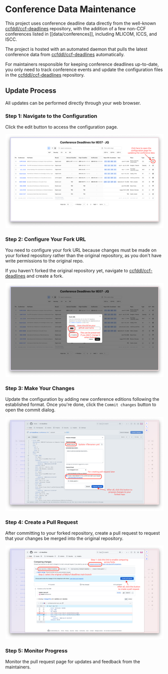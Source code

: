 # Conference Data Maintenance

This project uses conference deadline data directly from the well-known [ccfddl/ccf-deadlines](https://github.com/ccfddl/ccf-deadlines) repository, with the addition of a few non-CCF conferences listed in [[data/conferences]], including MLICOM, ICCS, and ISCC.

The project is hosted with an automated daemon that pulls the latest conference data from [ccfddl/ccf-deadlines](https://github.com/ccfddl/ccf-deadlines) automatically.

For maintainers responsible for keeping conference deadlines up-to-date, you only need to track conference events and update the configuration files in the [ccfddl/ccf-deadlines](https://github.com/ccfddl/ccf-deadlines) repository.

## Update Process

All updates can be performed directly through your web browser.

### Step 1: Navigate to the Configuration

Click the edit button to access the configuration page.

![Click Edit Button](pics/click-edit-button.png)

### Step 2: Configure Your Fork URL

You need to configure your fork URL because changes must be made on your forked repository rather than the original repository, as you don't have write permissions to the original repo.

If you haven't forked the original repository yet, navigate to [ccfddl/ccf-deadlines](https://github.com/ccfddl/ccf-deadlines) and create a fork.

![Configure Fork URL](pics/config-fork-url.png)

### Step 3: Make Your Changes

Update the configuration by adding new conference editions following the established format. Once you're done, click the `Commit changes` button to open the commit dialog.

![Change and Commit](pics/change-and-commit.png)

### Step 4: Create a Pull Request

After committing to your forked repository, create a pull request to request that your changes be merged into the original repository.

![Create Pull Request](pics/create-pull-request.png)

### Step 5: Monitor Progress

Monitor the pull request page for updates and feedback from the maintainers.
